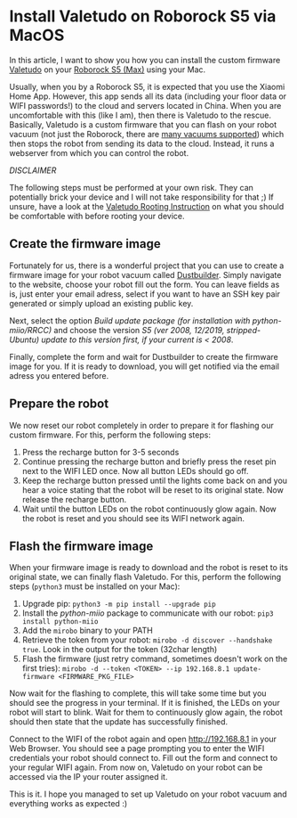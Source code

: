 # Install Valetudo on Roborock S5 via MacOS

In this article, I want to show you how you can install the custom firmware [Valetudo](https://valetudo.cloud/) on your [Roborock S5 (Max)](https://de.roborock.com/pages/roborock-s5-max) using your Mac.

Usually, when you by a Roborock S5, it is expected that you use the Xiaomi Home App. However, this app sends all its data (including your floor data or WIFI passwords!) to the cloud and servers located in China. When you are uncomfortable with this (like I am), then there is Valetudo to the rescue. Basically, Valetudo is a custom firmware that you can flash on your robot vacuum (not just the Roborock, there are [many vacuums supported](https://valetudo.cloud/pages/general/supported-robots.html)) which then stops the robot from sending its data to the cloud. Instead, it runs a webserver from which you can control the robot.

*DISCLAIMER*

The following steps must be performed at your own risk. They can potentially brick your device and I will not take responsibility for that ;) If unsure, have a look at the [Valetudo Rooting Instruction](https://valetudo.cloud/pages/general/rooting-instructions.html) on what you should be comfortable with before rooting your device.

## Create the firmware image

Fortunately for us, there is a wonderful project that you can use to create a firmware image for your robot vacuum called [Dustbuilder](https://builder.dontvacuum.me/). Simply navigate to the website, choose your robot fill out the form. You can leave fields as is, just enter your email adress, select if you want to have an SSH key pair generated or simply upload an existing public key.

Next, select the option *Build update package (for installation with python-miio/RRCC)* and choose the version *S5 (ver 2008, 12/2019, stripped-Ubuntu) update to this version first, if your current is < 2008*.

Finally, complete the form and wait for Dustbuilder to create the firmware image for you. If it is ready to download, you will get notified via the email adress you entered before.

## Prepare the robot

We now reset our robot completely in order to prepare it for flashing our custom firmware. For this, perform the following steps:

1. Press the recharge button for 3-5 seconds
2. Continue pressing the recharge button and briefly press the reset pin next to the WIFI LED once. Now all button LEDs should go off.
3. Keep the recharge button pressed until the lights come back on and you hear a voice stating that the robot will be reset to its original state. Now release the recharge button.
4. Wait until the button LEDs on the robot continuously glow again. Now the robot is reset and you should see its WIFI network again.

## Flash the firmware image

When your firmware image is ready to download and the robot is reset to its original state, we can finally flash Valetudo. For this, perform the following steps (`python3` must be installed on your Mac):

1. Upgrade pip: `python3 -m pip install --upgrade pip`
2. Install the *python-miio* package to communicate with our robot: `pip3 install python-miio`
3. Add the `mirobo` binary to your PATH
4. Retrieve the token from your robot: `mirobo -d discover --handshake true`. Look in the output for the token (32char length)
5. Flash the firmware (just retry command, sometimes doesn't work on the first tries): `mirobo -d --token <TOKEN> --ip 192.168.8.1 update-firmware <FIRMWARE_PKG_FILE>`

Now wait for the flashing to complete, this will take some time but you should see the progress in your terminal. If it is finished, the LEDs on your robot will start to blink. Wait for them to continuously glow again, the robot should then state that the update has successfully finished.

Connect to the WIFI of the robot again and open http://192.168.8.1 in your Web Browser. You should see a page prompting you to enter the WIFI credentials your robot should connect to. Fill out the form and connect to your regular WIFI again. From now on, Valetudo on your robot can be accessed via the IP your router assigned it.

This is it. I hope you managed to set up Valetudo on your robot vacuum and everything works as expected :)